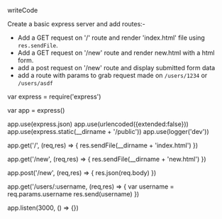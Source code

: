 writeCode

Create a basic express server and add routes:-

- Add a GET request on '/' route and render 'index.html' file using `res.sendFile`.
- Add a GET request on '/new' route and render new.html with a html form.
- add a post request on '/new' route and display submitted form data
- add a route with params to grab request made on `/users/1234` or `/users/asdf`

var express = require('express')

var app = express()

app.use(express.json)
app.use(urlencoded({extended:false}))
app.use(express.static(__dirname + '/public'))
app.use(logger('dev'))



app.get('/', (req,res) => {
  res.sendFile(__dirname + 'index.html')
})

app.get('/new', (req,res) => {
  res.sendFile(__dirname + 'new.html')
})

app.post('/new', (req,res) => {
  res.json(req.body)
})

app.get('/users/:username, (req,res) => {
  var username = req.params.username
  res.send(username)
})

app.listen(3000, () => {})
